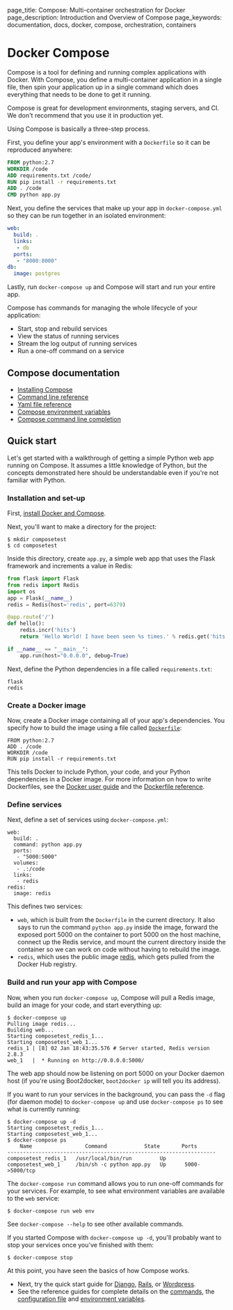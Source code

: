 page_title: Compose: Multi-container orchestration for Docker
page_description: Introduction and Overview of Compose
page_keywords: documentation, docs,  docker, compose, orchestration, containers


# Docker Compose

Compose is a tool for defining and running complex applications with Docker.
With Compose, you define a multi-container application in a single file, then
spin your application up in a single command which does everything that needs to
be done to get it running.

Compose is great for development environments, staging servers, and CI. We don't
recommend that you use it in production yet.

Using Compose is basically a three-step process.

First, you define your app's environment with a `Dockerfile` so it can be
reproduced anywhere:

```Dockerfile
FROM python:2.7
WORKDIR /code
ADD requirements.txt /code/
RUN pip install -r requirements.txt
ADD . /code
CMD python app.py
```

Next, you define the services that make up your app in `docker-compose.yml` so
they can be run together in an isolated environment:

```yaml
web:
  build: .
  links:
   - db
  ports:
   - "8000:8000"
db:
  image: postgres
```

Lastly, run `docker-compose up` and Compose will start and run your entire app.

Compose has commands for managing the whole lifecycle of your application:

 * Start, stop and rebuild services
 * View the status of running services
 * Stream the log output of running services
 * Run a one-off command on a service

## Compose documentation

- [Installing Compose](install.md)
- [Command line reference](cli.md)
- [Yaml file reference](yml.md)
- [Compose environment variables](env.md)
- [Compose command line completion](completion.md)

## Quick start

Let's get started with a walkthrough of getting a simple Python web app running
on Compose. It assumes a little knowledge of Python, but the concepts
demonstrated here should be understandable even if you're not familiar with
Python.

### Installation and set-up

First, [install Docker and Compose](install.md).

Next, you'll want to make a directory for the project:

    $ mkdir composetest
    $ cd composetest

Inside this directory, create `app.py`, a simple web app that uses the Flask
framework and increments a value in Redis:

```python
from flask import Flask
from redis import Redis
import os
app = Flask(__name__)
redis = Redis(host='redis', port=6379)

@app.route('/')
def hello():
    redis.incr('hits')
    return 'Hello World! I have been seen %s times.' % redis.get('hits')

if __name__ == "__main__":
    app.run(host="0.0.0.0", debug=True)
```

Next, define the Python dependencies in a file called `requirements.txt`:

    flask
    redis

### Create a Docker image

Now, create a Docker image containing all of your app's dependencies. You
specify how to build the image using a file called
[`Dockerfile`](http://docs.docker.com/reference/builder/):

    FROM python:2.7
    ADD . /code
    WORKDIR /code
    RUN pip install -r requirements.txt

This tells Docker to include Python, your code, and your Python dependencies in
a Docker image. For more information on how to write Dockerfiles, see the
[Docker user
guide](https://docs.docker.com/userguide/dockerimages/#building-an-image-from-a-dockerfile)
and the
[Dockerfile reference](http://docs.docker.com/reference/builder/).

### Define services

Next, define a set of services using `docker-compose.yml`:

    web:
      build: .
      command: python app.py
      ports:
       - "5000:5000"
      volumes:
       - .:/code
      links:
       - redis
    redis:
      image: redis

This defines two services:

 - `web`, which is built from the `Dockerfile` in the current directory. It also
   says to run the command `python app.py` inside the image, forward the exposed
   port 5000 on the container to port 5000 on the host machine, connect up the
   Redis service, and mount the current directory inside the container so we can
   work on code without having to rebuild the image.
 - `redis`, which uses the public image
   [redis](https://registry.hub.docker.com/_/redis/), which gets pulled from the
   Docker Hub registry.

### Build and run your app with Compose

Now, when you run `docker-compose up`, Compose will pull a Redis image, build an
image for your code, and start everything up:

    $ docker-compose up
    Pulling image redis...
    Building web...
    Starting composetest_redis_1...
    Starting composetest_web_1...
    redis_1 | [8] 02 Jan 18:43:35.576 # Server started, Redis version 2.8.3
    web_1   |  * Running on http://0.0.0.0:5000/

The web app should now be listening on port 5000 on your Docker daemon host (if
you're using Boot2docker, `boot2docker ip` will tell you its address).

If you want to run your services in the background, you can pass the `-d` flag
(for daemon mode) to `docker-compose up` and use `docker-compose ps` to see what
is currently running:

    $ docker-compose up -d
    Starting composetest_redis_1...
    Starting composetest_web_1...
    $ docker-compose ps
	    Name                 Command            State       Ports
    -------------------------------------------------------------------
    composetest_redis_1   /usr/local/bin/run         Up
    composetest_web_1     /bin/sh -c python app.py   Up      5000->5000/tcp

The `docker-compose run` command allows you to run one-off commands for your
services. For example, to see what environment variables are available to the
`web` service:

    $ docker-compose run web env

See `docker-compose --help` to see other available commands.

If you started Compose with `docker-compose up -d`, you'll probably want to stop
your services once you've finished with them:

    $ docker-compose stop

At this point, you have seen the basics of how Compose works.

- Next, try the quick start guide for [Django](django.md),
  [Rails](rails.md), or [Wordpress](wordpress.md).
- See the reference guides for complete details on the [commands](cli.md), the
  [configuration file](yml.md) and [environment variables](env.md).
